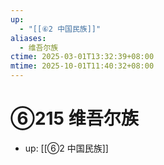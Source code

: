 ```yaml
---
up:
  - "[[⑥2 中国民族]]"
aliases:
  - 维吾尔族
ctime: 2025-03-01T13:32:39+08:00
mtime: 2025-10-01T11:40:32+08:00
---
```


# ⑥215 维吾尔族

- up: [[⑥2 中国民族]]
